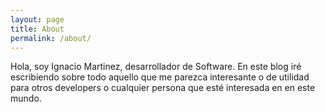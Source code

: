 ```yaml
---
layout: page
title: About
permalink: /about/
---
```


Hola, soy Ignacio Martinez, desarrollador de Software. En este blog iré escribiendo sobre todo aquello que me parezca interesante o de utilidad para otros developers o cualquier persona que esté interesada en en este mundo.
